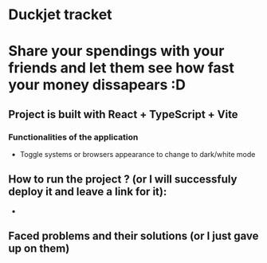 # Duckjet tracket

# Share your spendings with your friends and let them see how fast your money dissapears :D

## Project is built with React + TypeScript + Vite

### Functionalities of the application

- Toggle systems or browsers appearance to change to dark/white mode

## How to run the project ? (or I will successfuly deploy it and leave a link for it):

-

## Faced problems and their solutions (or I just gave up on them)
